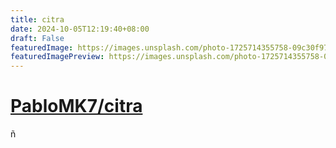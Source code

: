 ```yaml
---
title: citra
date: 2024-10-05T12:19:40+08:00
draft: False
featuredImage: https://images.unsplash.com/photo-1725714355758-09c30f978ca7?ixid=M3w0NjAwMjJ8MHwxfHJhbmRvbXx8fHx8fHx8fDE3MjgxMDE5NjJ8&ixlib=rb-4.0.3
featuredImagePreview: https://images.unsplash.com/photo-1725714355758-09c30f978ca7?ixid=M3w0NjAwMjJ8MHwxfHJhbmRvbXx8fHx8fHx8fDE3MjgxMDE5NjJ8&ixlib=rb-4.0.3
---
```


# [PabloMK7/citra](https://github.com/PabloMK7/citra)

﻿ñ
